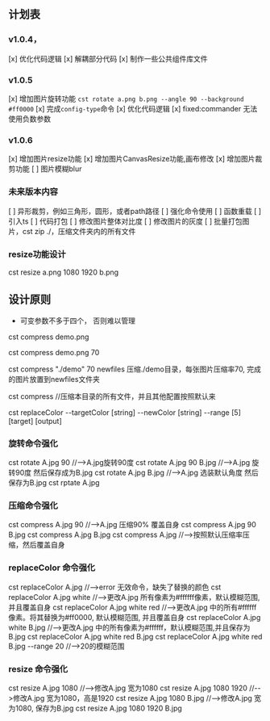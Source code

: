 ## 计划表
### v1.0.4， 
[x] 优化代码逻辑
[x] 解耦部分代码
[x] 制作一些公共组件库文件

### v1.0.5 
[x] 增加图片旋转功能 `cst rotate a.png b.png --angle 90 --background #ff0000`
[x] 完成`config-type`命令
[x] 优化代码逻辑
[x] fixed:commander 无法使用负数参数

### v1.0.6
[x] 增加图片resize功能 
[x] 增加图片CanvasResize功能,画布修改
[x] 增加图片裁剪功能
[ ] 图片模糊blur

### 未来版本内容
[ ] 异形裁剪，例如三角形，圆形，或者path路径
[ ] 强化命令使用
[ ] 函数重载
[ ] 引入ts
[ ] 代码打包
[ ] 修改图片整体对比度
[ ] 修改图片的灰度
[ ] 批量打包图片，cst zip ./，压缩文件夹内的所有文件

### resize功能设计
cst resize a.png 1080 1920 b.png


## 设计原则 
* 可变参数不多于四个， 否则难以管理
<!-- 直接压缩对应图片 -->
cst compress demo.png 

cst compress demo.png 70

<!-- 需要压缩目录 -->

cst compress "./demo" 70 newfiles    压缩./demo目录，每张图片压缩率70, 完成的图片放置到newfiles文件夹

cst compress //压缩本目录的所有文件，并且其他配置按照默认来


cst replaceColor --targetColor [string] --newColor [string] --range [5] [target] [output] 

### 旋转命令强化
cst rotate A.jpg 90 //-->A.jpg旋转90度
cst rotate A.jpg 90 B.jpg //-->A.jpg 旋转90度 然后保存成为B.jpg
cst rotate A.jpg B.jpg //-->A.jpg 选装默认角度 然后保存为B.jpg
cst rptate A.jpg 

### 压缩命令强化
cst compress A.jpg 90 //-->A.jpg 压缩90% 覆盖自身
cst compress A.jpg 90 B.jpg
cst compress A.jpg B.jpg
cst compress A.jpg //-->按照默认压缩率压缩，然后覆盖自身

### replaceColor 命令强化
cst replaceColor A.jpg                              //-->error 无效命令，缺失了替换的颜色
cst replaceColor A.jpg white                        //-->更改A.jpg 所有像素为#ffffff像素，默认模糊范围,并且覆盖自身
cst replaceColor A.jpg white red                    //-->更改A.jpg 中的所有#ffffff像素。将其替换为#ff0000, 默认模糊范围, 并且覆盖自身
cst replaceColor A.jpg white B.jpg                  //-->更改A.jpg 中的所有像素为#ffffff，默认模糊范围,并且保存为B.jpg
cst replaceColor A.jpg white red B.jpg 
cst replaceColor A.jpg white red B.jpg --range 20   //-->20的模糊范围

### resize 命令强化
cst resize A.jpg 1080                         //-->修改A.jpg 宽为1080
cst resize A.jpg 1080 1920                    //-->修改A.jpg 宽为1080，高是1920
cst resize A.jpg 1080 B.jpg                   //-->修改A.jpg 宽为1080, 保存为B.jpg
cst resize A.jpg 1080 1920 B.jpg



